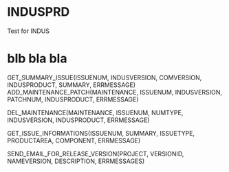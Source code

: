 # INDUSPRD
Test for INDUS
# blb bla bla
GET_SUMMARY_ISSUE(ISSUENUM, INDUSVERSION, COMVERSION, INDUSPRODUCT, SUMMARY, ERRMESSAGE)
ADD_MAINTENANCE_PATCH(MAINTENANCE, ISSUENUM, INDUSVERSION, PATCHNUM, INDUSPRODUCT, ERRMESSAGE)

DEL_MAINTENANCE(MAINTENANCE, ISSUENUM, NUMTYPE, INDUSVERSION, INDUSPRODUCT, ERRMESSAGE)

GET_ISSUE_INFORMATIONS(ISSUENUM, SUMMARY, ISSUETYPE, PRODUCTAREA, COMPONENT, ERRMESSAGE)

SEND_EMAIL_FOR_RELEASE_VERSION(PROJECT, VERSIONID, NAMEVERSION, DESCRIPTION, ERRMESSAGES)
